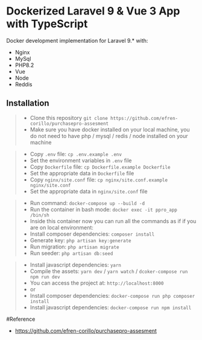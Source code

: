 # Dockerized Laravel 9 & Vue 3 App with TypeScript

Docker development implementation for Laravel 9.\* with:

- Nginx
- MySql
- PHP8.2
- Vue
- Node
- Reddis

## Installation

> - Clone this repository `git clone https://github.com/efren-corillo/purchasepro-assesment`
> - Make sure you have docker installed on your local machine, you do not need to have php / mysql / redis / node installed on your machine

> - Copy `.env` file: `cp .env.example .env`
> - Set the environment variables in `.env` file
> - Copy `Dockerfile` file: `cp Dockerfile.example Dockerfile`
> - Set the appropriate data in `Dockerfile` file
> - Copy `nginx/site.conf` file: `cp nginx/site.conf.example nginx/site.conf`
> - Set the appropriate data in `nginx/site.conf` file

> - Run command: `docker-compose up --build -d`
> - Run the container in bash mode: `docker exec -it ppro_app /bin/sh`
> - Inside this container now you can run all the commands as if if you are on local environment:
> - Install composer dependencies: `composer install`
> - Generate key: `php artisan key:generate`
> - Run migration: `php artisan migrate`
> - Run seeder: `php artisan db:seed`

> - Install javascript dependencies: `yarn`
> - Compile the assets: `yarn dev` / `yarn watch`  / `dcoker-compose run npm run dev`
> - You can access the project at: `http://localhost:8000`
> - or
> - Install composer dependencies: `docker-compose run php composer install`
> - Install javascript dependencies: `docker-compose run npm install`

#Reference
- https://github.com/efren-corillo/purchasepro-assesment